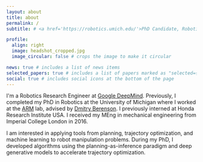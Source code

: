 ```yaml
---
layout: about
title: about
permalink: /
subtitle: # <a href='https://robotics.umich.edu/'>PhD Candidate, Robotics Department, University of Michigan</a>

profile:
  align: right
  image: headshot_cropped.jpg
  image_circular: false # crops the image to make it circular

news: true # includes a list of news items
selected_papers: true # includes a list of papers marked as "selected={true}"
social: true # includes social icons at the bottom of the page
---
```


I'm a Robotics Research Engineer at [Google DeepMind](https://deepmind.google/). Previously, I completed my PhD in Robotics at the University of Michigan where I worked at the [ARM](http://arm.eecs.umich.edu/#) lab, advised by [Dmitry Berenson](http://web.eecs.umich.edu/~dmitryb/). I previously interned at Honda Research Institute USA. I received my MEng in mechanical engineering from Imperial College London in 2016.

I am interested in applying tools from planning, trajectory optimization, and machine learning to robot manipulation problems. During my PhD, I developed algorithms using the planning-as-inference paradigm and deep generative models to accelerate trajectory optimization.  



